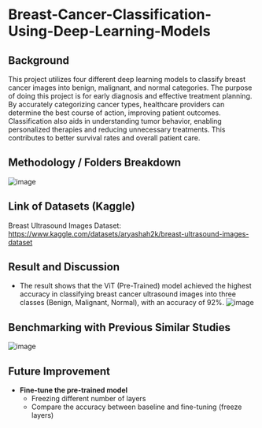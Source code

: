 ﻿# Breast-Cancer-Classification-Using-Deep-Learning-Models

## Background
This project utilizes four different deep learning models to classify breast cancer images into benign, malignant, and normal categories. The purpose of doing this project is for early diagnosis and effective treatment planning. By accurately categorizing cancer types, healthcare providers can determine the best course of action, improving patient outcomes. Classification also aids in understanding tumor behavior, enabling personalized therapies and reducing unnecessary treatments. This contributes to better survival rates and overall patient care.

## Methodology / Folders Breakdown
![image](https://github.com/user-attachments/assets/e7ce4103-0ab6-4476-9cb5-735a9e228028)

## Link of Datasets (Kaggle)
Breast Ultrasound Images Dataset: https://www.kaggle.com/datasets/aryashah2k/breast-ultrasound-images-dataset

## Result and Discussion
- The result shows that the ViT (Pre-Trained) model achieved the highest accuracy in classifying breast cancer ultrasound images into three classes (Benign, Malignant, Normal), with an accuracy of 92%.
![image](https://github.com/user-attachments/assets/35263658-0d18-444c-84e1-3b0a39156b06)

## Benchmarking with Previous Similar Studies
![image](https://github.com/user-attachments/assets/d604bf53-7496-4e95-bb12-b508e0be5ee7)

## Future Improvement
- **Fine-tune the pre-trained model**
  - Freezing different number of layers
  - Compare the accuracy between baseline and fine-tuning (freeze layers)

